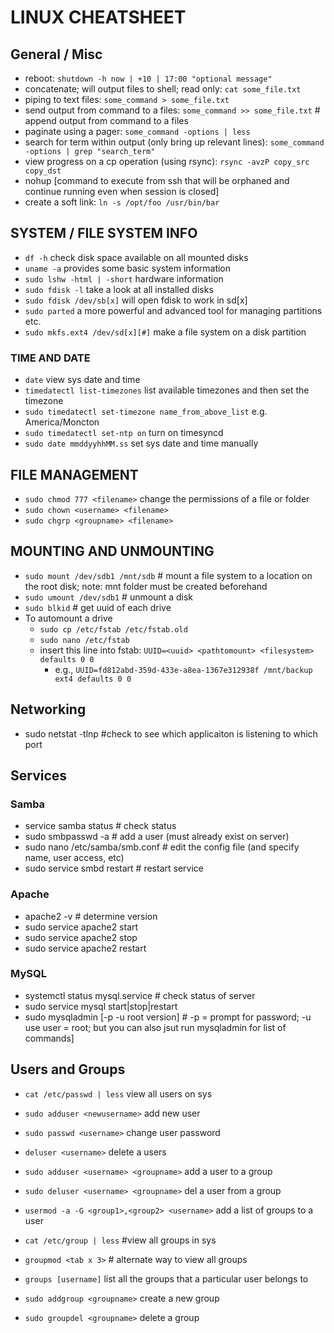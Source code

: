 # LINUX CHEATSHEET

## General / Misc
- reboot: `shutdown -h now | +10 | 17:00 "optional message"`  
- concatenate; will output files to shell; read only: `cat some_file.txt`   
- piping to text files: `some_command > some_file.txt`  
- send output from command to a files: `some_command >> some_file.txt` # append output from command to a files  
- paginate using a pager: `some_command -options | less`  
- search for term within output (only bring up relevant lines): `some_command -options | grep "search_term"`
- view progress on a cp operation (using rsync): `rsync -avzP copy_src copy_dst`  
- nohup [command to execute from ssh that will be orphaned and continue running even when session is closed]  
- create a soft link: `ln -s /opt/foo /usr/bin/bar`

## SYSTEM / FILE SYSTEM INFO
- `df -h` check disk space available on all mounted disks
- `uname -a` provides some basic system information
- `sudo lshw -html | -short` hardware information
- `sudo fdisk -l` take a look at all installed disks
- `sudo fdisk /dev/sb[x]` will open fdisk to work in sd[x]
- `sudo parted` a more powerful and advanced tool for managing partitions etc.
- `sudo mkfs.ext4 /dev/sd[x][#]` make a file system on a disk partition

### TIME AND DATE
- `date` view sys date and time
- `timedatectl list-timezones` list available timezones and then set the timezone
- `sudo timedatectl set-timezone name_from_above_list` e.g. America/Moncton
- `sudo timedatectl set-ntp on` turn on timesyncd
- `sudo date mmddyyhhMM.ss` set sys date and time manually

## FILE MANAGEMENT
- `sudo chmod 777 <filename>` change the permissions of a file or folder
- `sudo chown <username> <filename>`
- `sudo chgrp <groupname> <filename>`

## MOUNTING AND UNMOUNTING #
- `sudo mount /dev/sdb1 /mnt/sdb` # mount a file system to a location on the root disk; note: mnt folder must be created beforehand
- `sudo umount /dev/sdb1` # unmount a disk
- `sudo blkid` # get uuid of each drive
- To automount a drive
  - `sudo cp /etc/fstab /etc/fstab.old`
  - `sudo nano /etc/fstab`
  - insert this line into fstab: `UUID=<uuid> <pathtomount> <filesystem> defaults 0 0`
    - e.g., `UUID=fd812abd-359d-433e-a8ea-1367e312938f /mnt/backup ext4 defaults 0 0`

## Networking
- sudo netstat -tlnp #check to see which applicaiton is listening to which port

## Services
### Samba
- service samba status # check status
- sudo smbpasswd -a <username> # add a user (must already exist on server)
- sudo nano /etc/samba/smb.conf # edit the config file (and specify name, user access, etc)
- sudo service smbd restart # restart service

### Apache
- apache2 -v # determine version
- sudo service apache2 start
- sudo service apache2 stop
- sudo service apache2 restart

### MySQL
- systemctl status mysql.service # check status of server
- sudo service mysql start|stop|restart
- sudo mysqladmin [-p -u root version] # -p = prompt for password; -u use user = root; but you can also jsut run mysqladmin for list of commands]

## Users and Groups

- `cat /etc/passwd | less` view all users on sys
- `sudo adduser <newusername>` add new user
- `sudo passwd <username>` change user password
- `deluser <username>` delete a users
- `sudo adduser <username> <groupname>` add a user to a group
- `sudo deluser <username> <groupname>` del a user from a group
- `usermod -a -G <group1>,<group2> <username>` add a list of groups to a user

- `cat /etc/group | less` #view all groups in sys
- `groupmod <tab x 3>` # alternate way to view all groups
- `groups [username]` list all the groups that a particular user belongs to
- `sudo addgroup <groupname>` create a new group
- `sudo groupdel <groupname>` delete a group
